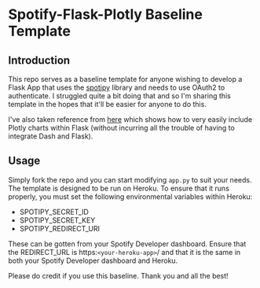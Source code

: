 # Spotify-Flask-Plotly Baseline Template

## Introduction 

This repo serves as a baseline template for anyone wishing to develop a Flask App that uses the [spotipy](https://spotipy.readthedocs.io/en/2.19.0/) library and needs to use OAuth2 to authenticate. I struggled quite a bit doing that and so I'm sharing this template in the hopes that it'll be easier for anyone to do this. 

I've also taken reference from [here](https://towardsdatascience.com/web-visualization-with-plotly-and-flask-3660abf9c946?gi=26b80bee705c) which shows how to very easily include Plotly charts within Flask (without incurring all the trouble of having to integrate Dash and Flask). 

## Usage

Simply fork the repo and you can start modifying `app.py` to suit your needs. The template is designed to be run on Heroku. To ensure that it runs properly, you must set the following environmental variables within Heroku:

- SPOTIPY_SECRET_ID
- SPOTIPY_SECRET_KEY
- SPOTIPY_REDIRECT_URI

These can be gotten from your Spotify Developer dashboard. Ensure that the REDIRECT_URL is https:`<your-heroku-app>`/ and that it is the same in both your Spotify Developer dashboard and Heroku. 

Please do credit if you use this baseline. Thank you and all the best!
